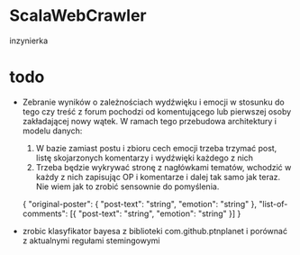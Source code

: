 # ScalaWebCrawler
inzynierka

# todo
* Zebranie wyników o zależnościach wydźwięku i emocji w stosunku do tego czy treść z forum pochodzi od komentującego lub pierwszej osoby zakładającej nowy wątek. 
W ramach tego przebudowa architektury i modelu danych:
    1. W bazie zamiast postu i zbioru cech emocji trzeba trzymać post, listę skojarzonych komentarzy i wydźwięki każdego z nich
    2. Trzeba będzie wykrywać stronę z nagłówkami tematów, wchodzić w każdy z nich zapisując OP i komentarze i dalej tak samo jak teraz. Nie wiem jak to zrobić sensownie do pomyślenia.

    
    {
        "original-poster": {
            "post-text": "string",
            "emotion": "string"
        },
        "list-of-comments": [{
            "post-text": "string",
            "emotion": "string"
        }]
    }
    
* zrobic klasyfikator bayesa z biblioteki com.github.ptnplanet i porównać z aktualnymi regułami stemingowymi